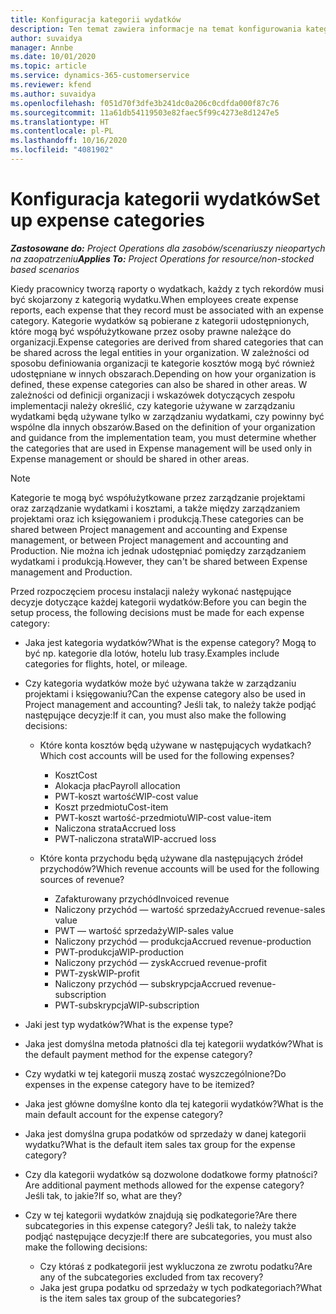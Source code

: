 ```yaml
---
title: Konfiguracja kategorii wydatków
description: Ten temat zawiera informacje na temat konfigurowania kategorii wydatków i udostępnionych kategorii raportów z wydatków.
author: suvaidya
manager: Annbe
ms.date: 10/01/2020
ms.topic: article
ms.service: dynamics-365-customerservice
ms.reviewer: kfend
ms.author: suvaidya
ms.openlocfilehash: f051d70f3dfe3b241dc0a206c0cdfda000f87c76
ms.sourcegitcommit: 11a61db54119503e82faec5f99c4273e8d1247e5
ms.translationtype: HT
ms.contentlocale: pl-PL
ms.lasthandoff: 10/16/2020
ms.locfileid: "4081902"
---
```

# <a name="set-up-expense-categories"></a><span data-ttu-id="6f760-103">Konfiguracja kategorii wydatków</span><span class="sxs-lookup"><span data-stu-id="6f760-103">Set up expense categories</span></span>

<span data-ttu-id="6f760-104">_**Zastosowane do:** Project Operations dla zasobów/scenariuszy nieopartych na zaopatrzeniu_</span><span class="sxs-lookup"><span data-stu-id="6f760-104">_**Applies To:** Project Operations for resource/non-stocked based scenarios_</span></span>

<span data-ttu-id="6f760-105">Kiedy pracownicy tworzą raporty o wydatkach, każdy z tych rekordów musi być skojarzony z kategorią wydatku.</span><span class="sxs-lookup"><span data-stu-id="6f760-105">When employees create expense reports, each expense that they record must be associated with an expense category.</span></span> <span data-ttu-id="6f760-106">Kategorie wydatków są pobierane z kategorii udostępnionych, które mogą być współużytkowane przez osoby prawne należące do organizacji.</span><span class="sxs-lookup"><span data-stu-id="6f760-106">Expense categories are derived from shared categories that can be shared across the legal entities in your organization.</span></span> <span data-ttu-id="6f760-107">W zależności od sposobu definiowania organizacji te kategorie kosztów mogą być również udostępniane w innych obszarach.</span><span class="sxs-lookup"><span data-stu-id="6f760-107">Depending on how your organization is defined, these expense categories can also be shared in other areas.</span></span> <span data-ttu-id="6f760-108">W zależności od definicji organizacji i wskazówek dotyczących zespołu implementacji należy określić, czy kategorie używane w zarządzaniu wydatkami będą używane tylko w zarządzaniu wydatkami, czy powinny być wspólne dla innych obszarów.</span><span class="sxs-lookup"><span data-stu-id="6f760-108">Based on the definition of your organization and guidance from the implementation team, you must determine whether the categories that are used in Expense management will be used only in Expense management or should be shared in other areas.</span></span>

> [!NOTE]
> <span data-ttu-id="6f760-109">Kategorie te mogą być współużytkowane przez zarządzanie projektami oraz zarządzanie wydatkami i kosztami, a także między zarządzaniem projektami oraz ich księgowaniem i produkcją.</span><span class="sxs-lookup"><span data-stu-id="6f760-109">These categories can be shared between Project management and accounting and Expense management, or between Project management and accounting and Production.</span></span> <span data-ttu-id="6f760-110">Nie można ich jednak udostępniać pomiędzy zarządzaniem wydatkami i produkcją.</span><span class="sxs-lookup"><span data-stu-id="6f760-110">However, they can't be shared between Expense management and Production.</span></span>

<span data-ttu-id="6f760-111">Przed rozpoczęciem procesu instalacji należy wykonać następujące decyzje dotyczące każdej kategorii wydatków:</span><span class="sxs-lookup"><span data-stu-id="6f760-111">Before you can begin the setup process, the following decisions must be made for each expense category:</span></span>

- <span data-ttu-id="6f760-112">Jaka jest kategoria wydatków?</span><span class="sxs-lookup"><span data-stu-id="6f760-112">What is the expense category?</span></span> <span data-ttu-id="6f760-113">Mogą to być np. kategorie dla lotów, hotelu lub trasy.</span><span class="sxs-lookup"><span data-stu-id="6f760-113">Examples include categories for flights, hotel, or mileage.</span></span>
- <span data-ttu-id="6f760-114">Czy kategoria wydatków może być używana także w zarządzaniu projektami i księgowaniu?</span><span class="sxs-lookup"><span data-stu-id="6f760-114">Can the expense category also be used in Project management and accounting?</span></span> <span data-ttu-id="6f760-115">Jeśli tak, to należy także podjąć następujące decyzje:</span><span class="sxs-lookup"><span data-stu-id="6f760-115">If it can, you must also make the following decisions:</span></span>

    - <span data-ttu-id="6f760-116">Które konta kosztów będą używane w następujących wydatkach?</span><span class="sxs-lookup"><span data-stu-id="6f760-116">Which cost accounts will be used for the following expenses?</span></span>

        - <span data-ttu-id="6f760-117">Koszt</span><span class="sxs-lookup"><span data-stu-id="6f760-117">Cost</span></span>
        - <span data-ttu-id="6f760-118">Alokacja płac</span><span class="sxs-lookup"><span data-stu-id="6f760-118">Payroll allocation</span></span>
        - <span data-ttu-id="6f760-119">PWT-koszt wartość</span><span class="sxs-lookup"><span data-stu-id="6f760-119">WIP-cost value</span></span>
        - <span data-ttu-id="6f760-120">Koszt przedmiotu</span><span class="sxs-lookup"><span data-stu-id="6f760-120">Cost-item</span></span>
        - <span data-ttu-id="6f760-121">PWT-koszt wartość-przedmiotu</span><span class="sxs-lookup"><span data-stu-id="6f760-121">WIP-cost value-item</span></span>
        - <span data-ttu-id="6f760-122">Naliczona strata</span><span class="sxs-lookup"><span data-stu-id="6f760-122">Accrued loss</span></span>
        - <span data-ttu-id="6f760-123">PWT-naliczona strata</span><span class="sxs-lookup"><span data-stu-id="6f760-123">WIP-accrued loss</span></span>

    - <span data-ttu-id="6f760-124">Które konta przychodu będą używane dla następujących źródeł przychodów?</span><span class="sxs-lookup"><span data-stu-id="6f760-124">Which revenue accounts will be used for the following sources of revenue?</span></span>

        - <span data-ttu-id="6f760-125">Zafakturowany przychód</span><span class="sxs-lookup"><span data-stu-id="6f760-125">Invoiced revenue</span></span>
        - <span data-ttu-id="6f760-126">Naliczony przychód — wartość sprzedaży</span><span class="sxs-lookup"><span data-stu-id="6f760-126">Accrued revenue-sales value</span></span>
        - <span data-ttu-id="6f760-127">PWT — wartość sprzedaży</span><span class="sxs-lookup"><span data-stu-id="6f760-127">WIP-sales value</span></span>
        - <span data-ttu-id="6f760-128">Naliczony przychód — produkcja</span><span class="sxs-lookup"><span data-stu-id="6f760-128">Accrued revenue-production</span></span>
        - <span data-ttu-id="6f760-129">PWT-produkcja</span><span class="sxs-lookup"><span data-stu-id="6f760-129">WIP-production</span></span>
        - <span data-ttu-id="6f760-130">Naliczony przychód — zysk</span><span class="sxs-lookup"><span data-stu-id="6f760-130">Accrued revenue-profit</span></span>
        - <span data-ttu-id="6f760-131">PWT-zysk</span><span class="sxs-lookup"><span data-stu-id="6f760-131">WIP-profit</span></span>
        - <span data-ttu-id="6f760-132">Naliczony przychód — subskrypcja</span><span class="sxs-lookup"><span data-stu-id="6f760-132">Accrued revenue-subscription</span></span>
        - <span data-ttu-id="6f760-133">PWT-subskrypcja</span><span class="sxs-lookup"><span data-stu-id="6f760-133">WIP-subscription</span></span>

- <span data-ttu-id="6f760-134">Jaki jest typ wydatków?</span><span class="sxs-lookup"><span data-stu-id="6f760-134">What is the expense type?</span></span>
- <span data-ttu-id="6f760-135">Jaka jest domyślna metoda płatności dla tej kategorii wydatków?</span><span class="sxs-lookup"><span data-stu-id="6f760-135">What is the default payment method for the expense category?</span></span>
- <span data-ttu-id="6f760-136">Czy wydatki w tej kategorii muszą zostać wyszczególnione?</span><span class="sxs-lookup"><span data-stu-id="6f760-136">Do expenses in the expense category have to be itemized?</span></span>
- <span data-ttu-id="6f760-137">Jaka jest główne domyślne konto dla tej kategorii wydatków?</span><span class="sxs-lookup"><span data-stu-id="6f760-137">What is the main default account for the expense category?</span></span>
- <span data-ttu-id="6f760-138">Jaka jest domyślna grupa podatków od sprzedaży w danej kategorii wydatku?</span><span class="sxs-lookup"><span data-stu-id="6f760-138">What is the default item sales tax group for the expense category?</span></span>
- <span data-ttu-id="6f760-139">Czy dla kategorii wydatków są dozwolone dodatkowe formy płatności?</span><span class="sxs-lookup"><span data-stu-id="6f760-139">Are additional payment methods allowed for the expense category?</span></span> <span data-ttu-id="6f760-140">Jeśli tak, to jakie?</span><span class="sxs-lookup"><span data-stu-id="6f760-140">If so, what are they?</span></span>
- <span data-ttu-id="6f760-141">Czy w tej kategorii wydatków znajdują się podkategorie?</span><span class="sxs-lookup"><span data-stu-id="6f760-141">Are there subcategories in this expense category?</span></span> <span data-ttu-id="6f760-142">Jeśli tak, to należy także podjąć następujące decyzje:</span><span class="sxs-lookup"><span data-stu-id="6f760-142">If there are subcategories, you must also make the following decisions:</span></span>

    - <span data-ttu-id="6f760-143">Czy któraś z podkategorii jest wykluczona ze zwrotu podatku?</span><span class="sxs-lookup"><span data-stu-id="6f760-143">Are any of the subcategories excluded from tax recovery?</span></span>
    - <span data-ttu-id="6f760-144">Jaka jest grupa podatku od sprzedaży w tych podkategoriach?</span><span class="sxs-lookup"><span data-stu-id="6f760-144">What is the item sales tax group of the subcategories?</span></span>

